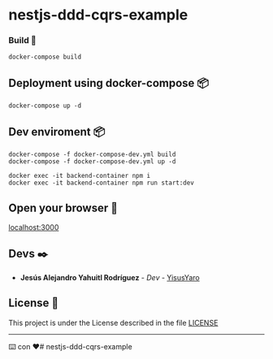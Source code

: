 # nestjs-ddd-cqrs-example

### Build 🔧

```
docker-compose build
```

## Deployment using docker-compose 📦

```
docker-compose up -d
```

## Dev enviroment 📦

```
docker-compose -f docker-compose-dev.yml build
docker-compose -f docker-compose-dev.yml up -d

docker exec -it backend-container npm i
docker exec -it backend-container npm run start:dev

```

## Open your browser 🚀

[localhost:3000](http://localhost:3000)

## Devs ✒️

* **Jesús Alejandro Yahuitl Rodríguez** - *Dev* - [YisusYaro](https://github.com/YisusYaro/)


## License 📄

This project is under the License described in the file [LICENSE](LICENSE)

---
⌨️ con ❤️# nestjs-ddd-cqrs-example

